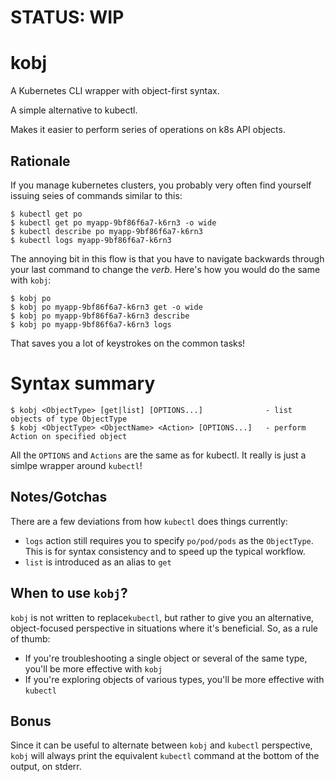 # STATUS: WIP

# kobj

A Kubernetes CLI wrapper with object-first syntax.

A simple alternative to kubectl.

Makes it easier to perform series of operations on k8s API objects.


## Rationale

If you manage kubernetes clusters, you probably very often find yourself issuing seies of commands similar to this:

```
$ kubectl get po
$ kubectl get po myapp-9bf86f6a7-k6rn3 -o wide
$ kubectl describe po myapp-9bf86f6a7-k6rn3
$ kubectl logs myapp-9bf86f6a7-k6rn3
```

The annoying bit in this flow is that you have to navigate backwards through your last command to change the *verb*.
Here's how you would do the same with `kobj`:

```
$ kobj po
$ kobj po myapp-9bf86f6a7-k6rn3 get -o wide
$ kobj po myapp-9bf86f6a7-k6rn3 describe 
$ kobj po myapp-9bf86f6a7-k6rn3 logs 
```

That saves you a lot of keystrokes on the common tasks!


# Syntax summary

```
$ kobj <ObjectType> [get|list] [OPTIONS...]              - list objects of type ObjectType
$ kobj <ObjectType> <ObjectName> <Action> [OPTIONS...]   - perform Action on specified object
```

All the `OPTIONS` and `Actions` are the same as for kubectl. It really is just a simlpe wrapper around `kubectl`!


## Notes/Gotchas

There are a few deviations from how `kubectl` does things currently:
 - `logs` action still requires you to specify `po/pod/pods` as the `ObjectType`. This is for syntax consistency and to speed up the typical workflow.
 - `list` is introduced as an alias to `get`

## When to use `kobj`?

`kobj` is not written to replace`kubectl`, but rather to give you an alternative, object-focused perspective in situations where it's beneficial. So, as a rule of thumb:

 - If you're troubleshooting a single object or several of the same type, you'll be more effective with `kobj`
 - If you're exploring objects of various types, you'll be more effective with `kubectl`

## Bonus

Since it can be useful to alternate between `kobj` and `kubectl` perspective, `kobj` will always print the equivalent `kubectl` command at the bottom of the output, on stderr.
